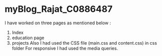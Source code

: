 # myBlog_Rajat_C0886487
I have worked on three pages as mentioned below :
1. Index 
2. education page
3. projects 
Also I had used the CSS file (main.css and content.css) in css folder
For responsive I had used the media queries.
